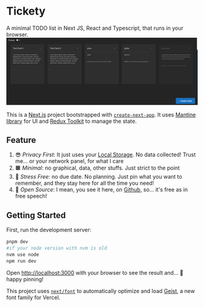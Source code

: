 # Tickety

A minimal TODO list in Next JS, React and Typescript, that runs in your browser.
![Tickety Screenshot](./assets/tickety-screenshot.png)

This is a [Next.js](https://nextjs.org) project bootstrapped with [`create-next-app`](https://nextjs.org/docs/app/api-reference/cli/create-next-app).
It uses [Mantine library](https://mantine.dev/) for UI and [Redux Toolkit](https://redux-toolkit.js.org/) to manage the state.

## Feature

1. 😎 *Privacy First*: It just uses your [Local Storage](https://developer.mozilla.org/en-US/docs/Web/API/Web_Storage_API). No data collected! Trust me... or your network panel, for what I care
1. 🟧 *Minimal*: no graphical, data, other stuffs. Just strict to the point
1. 🧘 *Stress Free*: no due date. No planning. Just pin what you want to remember, and they stay here for all the time you need!
1. 🤝 *Open Source*: I mean, you see it here, on [Github](https://github.com/CoachGodzup/tickety), so... it's free as in free speech!

## Getting Started

First, run the development server:

```bash
pnpm dev
#if your node version with nvm is old
nvm use node
npm run dev
```

Open [http://localhost:3000](http://localhost:3000) with your browser to see the result and... 📌 happy pinning!

This project uses [`next/font`](https://nextjs.org/docs/app/building-your-application/optimizing/fonts) to automatically optimize and load [Geist](https://vercel.com/font), a new font family for Vercel.
